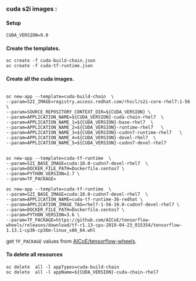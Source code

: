 ### cuda s2i images :

#### Setup 
```
CUDA_VERSION=9.0
```

#### Create the templates.
```
oc create -f cuda-build-chain.json
oc create -f cuda-tf-runtime.json
```

#### Create all the cuda images.
```

oc new-app --template=cuda-build-chain  \
--param=S2I_IMAGE=registry.access.redhat.com/rhscl/s2i-core-rhel7:1-56  \
--param=SOURCE_REPOSITORY_CONTEXT_DIR=${CUDA_VERSION} \
--param=APPLICATION_NAME=${CUDA_VERSION}-cuda-chain-rhel7  \
--param=APPLICATION_NAME_1=${CUDA_VERSION}-base-rhel7  \
--param=APPLICATION_NAME_2=${CUDA_VERSION}-runtime-rhel7   \
--param=APPLICATION_NAME_3=${CUDA_VERSION}-cudnn7-runtime-rhel7   \
--param=APPLICATION_NAME_4=${CUDA_VERSION}-devel-rhel7  \
--param=APPLICATION_NAME_5=${CUDA_VERSION}-cudnn7-devel-rhel7 
```

```

oc new-app --template=cuda-tf-runtime  \
--param=S2I_BASE_IMAGE=cuda:10.0-cudnn7-devel-rhel7  \
--param=DOCKER_FILE_PATH=Dockerfile.centos7 \
--param=PYTHON_VERSION=2.7 \
--param=TF_PACKAGE=

oc new-app --template=cuda-tf-runtime  \
--param=S2I_BASE_IMAGE=cuda:10.0-cudnn7-devel-rhel7  \
--param=APPLICATION_NAME=cuda-tf-runtime-36-redhat \
--param=APPLICATION_IMAGE_TAG=rhel7-1-56-10.0-cudnn7-devel-rhel7 \
--param=DOCKER_FILE_PATH=Dockerfile.centos7 \
--param=PYTHON_VERSION=3.6 \
--param=TF_PACKAGE=https://github.com/AICoE/tensorflow-wheels/releases/download/tf-r1.13-cpu-2019-04-23_015354/tensorflow-1.13.1-cp36-cp36m-linux_x86_64.whl

```
get `TF_PACKAGE` values from [AICoE/tensorflow-wheels](https://github.com/AICoE/tensorflow-wheels/releases).

#### To delete all resources
```
oc delete  all -l appTypes=cuda-build-chain
oc delete  all -l appName=${CUDA_VERSION}-cuda-chain-rhel7

```

